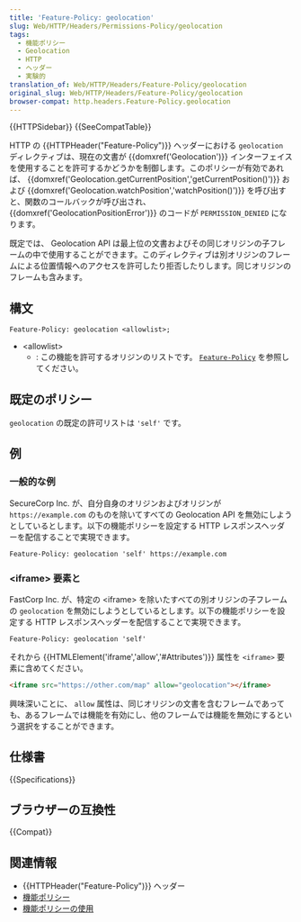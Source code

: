 ```yaml
---
title: 'Feature-Policy: geolocation'
slug: Web/HTTP/Headers/Permissions-Policy/geolocation
tags:
  - 機能ポリシー
  - Geolocation
  - HTTP
  - ヘッダー
  - 実験的
translation_of: Web/HTTP/Headers/Feature-Policy/geolocation
original_slug: Web/HTTP/Headers/Feature-Policy/geolocation
browser-compat: http.headers.Feature-Policy.geolocation
---
```


{{HTTPSidebar}} {{SeeCompatTable}}

HTTP の {{HTTPHeader("Feature-Policy")}} ヘッダーにおける `geolocation` ディレクティブは、現在の文書が {{domxref('Geolocation')}} インターフェイスを使用することを許可するかどうかを制御します。このポリシーが有効であれば、 {{domxref('Geolocation.getCurrentPosition','getCurrentPosition()')}} および {{domxref('Geolocation.watchPosition','watchPosition()')}} を呼び出すと、関数のコールバックが呼び出され、 {{domxref('GeolocationPositionError')}} のコードが `PERMISSION_DENIED` になります。</span>

既定では、 Geolocation API は最上位の文書およびその同じオリジンの子フレームの中で使用することができます。このディレクティブは別オリジンのフレームによる位置情報へのアクセスを許可したり拒否したりします。同じオリジンのフレームも含みます。

## 構文

```
Feature-Policy: geolocation <allowlist>;
```

- \<allowlist>
  - : この機能を許可するオリジンのリストです。 [`Feature-Policy`](/ja/docs/Web/HTTP/Headers/Feature-Policy#syntax) を参照してください。

## 既定のポリシー

`geolocation` の既定の許可リストは `'self'` です。

## 例

### 一般的な例

SecureCorp Inc. が、自分自身のオリジンおよびオリジンが `https://example.com` のものを除いてすべての Geolocation API を無効にしようとしているとします。以下の機能ポリシーを設定する HTTP レスポンスヘッダーを配信することで実現できます。

```
Feature-Policy: geolocation 'self' https://example.com
```

### \<iframe> 要素と

FastCorp Inc. が、特定の \<iframe> を除いたすべての別オリジンの子フレームの `geolocation` を無効にしようとしているとします。以下の機能ポリシーを設定する HTTP レスポンスヘッダーを配信することで実現できます。

```
Feature-Policy: geolocation 'self'
```

それから {{HTMLElement('iframe','allow','#Attributes')}} 属性を `<iframe>` 要素に含めてください。

```html
<iframe src="https://other.com/map" allow="geolocation"></iframe>
```

興味深いことに、 `allow` 属性は、同じオリジンの文書を含むフレームであっても、あるフレームでは機能を有効にし、他のフレームでは機能を無効にするという選択をすることができます。

## 仕様書

{{Specifications}}

## ブラウザーの互換性

{{Compat}}

## 関連情報

- {{HTTPHeader("Feature-Policy")}} ヘッダー
- [機能ポリシー](/ja/docs/Web/HTTP/Feature_Policy)
- [機能ポリシーの使用](/ja/docs/Web/HTTP/Feature_Policy/Using_Feature_Policy)
